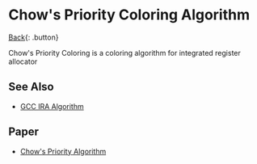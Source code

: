 # Chow's Priority Coloring Algorithm

[Back](./algorithms.md){: .button}

Chow's Priority Coloring is a coloring algorithm for integrated register allocator

## See Also

- [GCC IRA Algorithm](../languages/c-compiler/ira-algorithm.md)

## Paper

- [Chow's Priority Algorithm](https://www.researchgate.net/profile/Fred-Chow/publication/254731160_The_Priority-Based_Register_Allocation/links/54d443dc0cf2970e4e62f5e0/The-Priority-Based-Register-Allocation.pdf)
